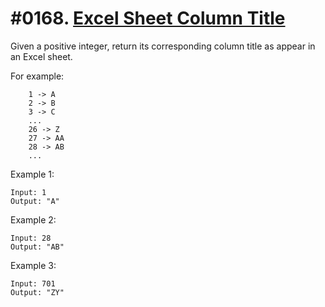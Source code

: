 # #0168. [Excel Sheet Column Title](https://leetcode.com/problems/excel-sheet-column-title/description/) 

Given a positive integer, return its corresponding column title as appear in an Excel sheet.

For example:
    
    
    
        1 -> A
        2 -> B
        3 -> C
        ...
        26 -> Z
        27 -> AA
        28 -> AB 
        ...
    

Example 1:
    
    
    
    Input: 1
    Output: "A"
    

Example 2:
    
    
    
    Input: 28
    Output: "AB"
    

Example 3:
    
    
    
    Input: 701
    Output: "ZY"